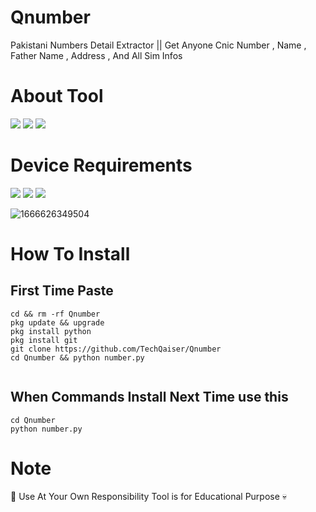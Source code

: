 # Qnumber
Pakistani Numbers Detail Extractor || Get Anyone Cnic Number , Name , Father Name , Address , And All Sim Infos

# About Tool 
    
<img src="https://img.shields.io/badge/Free-TooI-blueviolet"> 
<img src="https://img.shields.io/badge/Number Detail Finder -Free-pinkviolet"> 
<img src="https://img.shields.io/badge/Qaiser Abbas Official-Tool-greenviolet"> 

# Device Requirements 
<img 
src="https://img.shields.io/badge/More Then 2Gb Ram-pinkviolet">
<img src="https://img.shields.io/badge/64Bit &- 32Bit-orangeviolet"> 
<img src="https://img.shields.io/badge/Data Speee 20B/S-More Then-cyan"> 

![1666626349504](https://user-images.githubusercontent.com/69212320/197724132-a5b252d1-24cc-4339-bb7a-769bbd2e2738.jpg)

# How To Install

## First Time Paste
```
cd && rm -rf Qnumber 
pkg update && upgrade
pkg install python
pkg install git
git clone https://github.com/TechQaiser/Qnumber
cd Qnumber && python number.py


```
## When Commands Install Next Time use this
```
cd Qnumber
python number.py
```

# Note
👾 Use At Your Own Responsibility Tool is for Educational Purpose 💀

